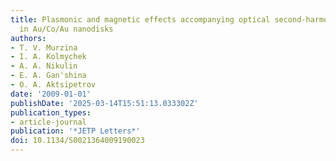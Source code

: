 ```yaml
---
title: Plasmonic and magnetic effects accompanying optical second-harmonic generation
  in Au/Co/Au nanodisks
authors:
- T. V. Murzina
- I. A. Kolmychek
- A. A. Nikulin
- E. A. Gan'shina
- O. A. Aktsipetrov
date: '2009-01-01'
publishDate: '2025-03-14T15:51:13.033302Z'
publication_types:
- article-journal
publication: '*JETP Letters*'
doi: 10.1134/S0021364009190023
---
```

